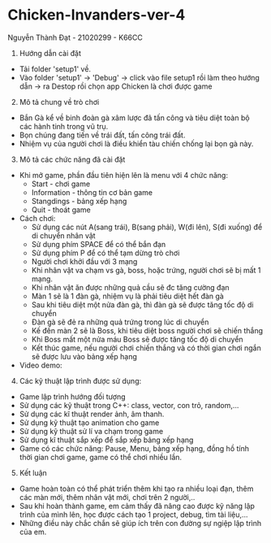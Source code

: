 # Chicken-Invanders-ver-4

Nguyễn Thành Đạt - 21020299 - K66CC

1. Hướng dẫn cài đặt
  - Tải folder 'setup1' về.
  - Vào folder 'setup1' -> 'Debug' -> click vào file setup1 rồi làm theo hướng dẫn 
                                   -> ra Destop rồi chọn app Chicken là chơi được game

2. Mô tả chung về trò chơi
  - Bắn Gà kể về binh đoàn gà xâm lược đã tấn công và tiêu diệt toàn bộ các hành tinh trong vũ trụ.
  - Bọn chúng đang tiến về trái đất, tấn công trái đất.
  - Nhiệm vụ của người chơi là điều khiển tàu chiến chống lại bọn gà này.

3. Mô tả các chức năng đã cài đặt
  - Khi mở game, phần đầu tiên hiện lên là menu với 4 chức năng:
    + Start - chơi game
    + Information - thông tin cơ bản game
    + Stangdings - bảng xếp hạng
    + Quit - thoát game
  - Cách chơi:
    + Sử dụng các nút A(sang trái), B(sang phải), W(đi lên), S(đi xuống) để di chuyển nhân vật
    + Sử dụng phím SPACE để có thể bắn đạn
    + Sử dụng phím P để có thể tạm dừng trò chơi
    + Người chơi khởi đầu với 3 mạng
    + Khi nhân vật va chạm vs gà, boss, hoặc trứng, người chơi sẽ bị mất 1 mạng.
    + Khi nhân vật ăn được những quả cầu sẽ đc tăng cường đạn
    + Màn 1 sẽ là 1 đàn gà, nhiệm vụ là phải tiêu diệt hết đàn gà
    + Sau khi tiêu diệt một nửa đàn gà, thì đàn gà sẽ được tăng tốc độ di chuyển
    + Đàn gà sẽ đẻ ra những quả trứng trong lúc di chuyển
    + Kế đến màn 2 sẽ là Boss, khi tiêu diệt boss người chơi sẽ chiến thắng
    + Khi Boss mất một nửa máu Boss sẽ được tăng tốc độ di chuyển
    + Kết thúc game, nếu người chơi chiến thắng và có thời gian chơi ngắn sẽ được lưu vào bảng xếp hạng
  - Video demo:

4. Các kỹ thuật lập trình được sử dụng:
  - Game lập trình hướng đối tượng
  - Sử dụng các kỹ thuật trong C++: class, vector, con trỏ, random,...
  - Sử dụng các kĩ thuật render ảnh, âm thanh.
  - Sử dụng kỹ thuật tạo animation cho game
  - Sử dụng kỹ thuật sử lí va chạm trong game
  - Sử dụng kĩ thuật sắp xếp để sắp xếp bảng xếp hạng
  - Game có các chức năng: Pause, Menu, bảng xếp hạng, đồng hồ tính thời gian chơi game, game có thể chơi nhiều lần.

5. Kết luận
  - Game hoàn toàn có thể phát triển thêm khi tạo ra nhiều loại đạn, thêm các màn mới, thêm nhân vật mới, chơi trên 2 người,..
  - Sau khi hoàn thành game, em cảm thấy đã nâng cao được kỹ năng lập trình của mình lên, học được cách tạo 1 project, debug, tìm tài liệu,...
  - Những điều này chắc chắn sẽ giúp ích trên con đường sự ngiệp lập trình của em.
 
 
